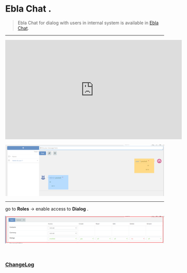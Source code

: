 # Ebla Chat .

> Ebla Chat for dialog with users in internal system is available
> in [Ebla Chat](https://www.eblasoft.com.tr/espocrm-extension-page/espocrm-chat).

---

<iframe width="560" height="315" src="https://www.youtube.com/embed/1gKOLniE9Xg?si=LgmgPSszstREs6jr" title="YouTube video player" frameborder="0" allow="accelerometer; autoplay; clipboard-write; encrypted-media; gyroscope; picture-in-picture; web-share" allowfullscreen></iframe>

![Ebla Chat](../../_static/images/extensions/ebla-chat/setting-up/ebla-chat.png)

---

go to **Roles** -> enable access to **Dialog**  .

![role](../../_static/images/extensions/ebla-chat/setting-up/role.png)


<br>

### <font color=gray> [ChangeLog](changelog.md) </font>